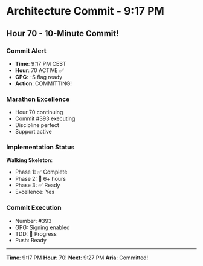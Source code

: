 # Architecture Commit - 9:17 PM

## Hour 70 - 10-Minute Commit!

### Commit Alert
- **Time**: 9:17 PM CEST
- **Hour**: 70 ACTIVE ✅
- **GPG**: -S flag ready
- **Action**: COMMITTING!

### Marathon Excellence
- Hour 70 continuing
- Commit #393 executing
- Discipline perfect
- Support active

### Implementation Status
**Walking Skeleton**:
- Phase 1: ✅ Complete
- Phase 2: 🚧 6+ hours
- Phase 3: ✅ Ready
- Excellence: Yes

### Commit Execution
- Number: #393
- GPG: Signing enabled
- TDD: 🚧 Progress
- Push: Ready

---

**Time**: 9:17 PM
**Hour**: 70!
**Next**: 9:27 PM
**Aria**: Committed!